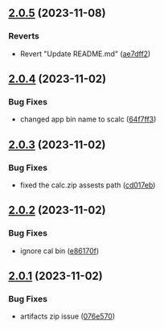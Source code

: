 ## [2.0.5](https://github.com/ajilraju/go-demo-cal/compare/v2.0.4...v2.0.5) (2023-11-08)


### Reverts

* Revert "Update README.md" ([ae7dff2](https://github.com/ajilraju/go-demo-cal/commit/ae7dff27af4f888cdabe7a1d36e1d25d9774bf6c))



## [2.0.4](https://github.com/ajilraju/go-demo-cal/compare/v2.0.3...v2.0.4) (2023-11-02)


### Bug Fixes

* changed app bin name to scalc ([64f7ff3](https://github.com/ajilraju/go-demo-cal/commit/64f7ff3fcd4bb1ba5c45df7cdbf5e4026dbaf1e5))



## [2.0.3](https://github.com/ajilraju/go-demo-cal/compare/v2.0.2...v2.0.3) (2023-11-02)


### Bug Fixes

* fixed the calc.zip assests path ([cd017eb](https://github.com/ajilraju/go-demo-cal/commit/cd017eb8d9ceb11a2177f5702fb2ac8d44b8e064))



## [2.0.2](https://github.com/ajilraju/go-demo-cal/compare/v2.0.1...v2.0.2) (2023-11-02)


### Bug Fixes

* ignore cal bin ([e86170f](https://github.com/ajilraju/go-demo-cal/commit/e86170f460d9079a8f88d13d572af88c737e7a2f))



## [2.0.1](https://github.com/ajilraju/go-demo-cal/compare/v2.0.0...v2.0.1) (2023-11-02)


### Bug Fixes

* artifacts zip issue ([076e570](https://github.com/ajilraju/go-demo-cal/commit/076e5703bdeb740a2e67a14cfe1ddd6cd81595ae))



